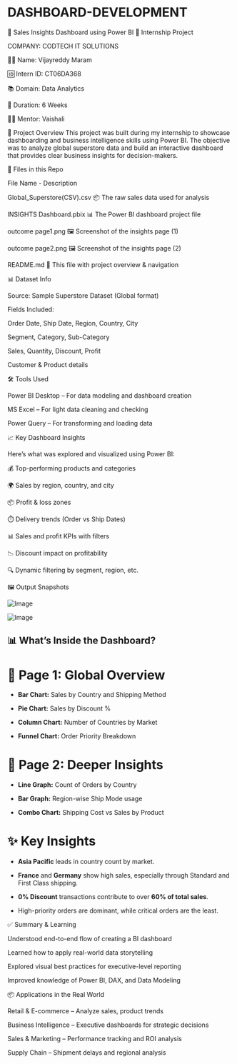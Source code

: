 # DASHBOARD-DEVELOPMENT

🚀 Sales Insights Dashboard using Power BI
📁 Internship Project 

COMPANY: CODTECH IT SOLUTIONS

👨‍💻 Name: Vijayreddy Maram

🆔 Intern ID: CT06DA368

📚 Domain: Data Analytics

📆 Duration: 6 Weeks

👩‍🏫 Mentor: Vaishali



📌 Project Overview
This project was built during my internship to showcase dashboarding and business intelligence skills using Power BI. The objective was to analyze global superstore data and build an interactive dashboard that provides clear business insights for decision-makers.

📁 Files in this Repo


File Name                      -	Description


Global_Superstore(CSV).csv	📦 The raw sales data used for analysis


INSIGHTS Dashboard.pbix	📊 The Power BI dashboard project file


outcome page1.png	🖼️ Screenshot of the insights page (1)


outcome page2.png	🖼️ Screenshot of the insights page (2)


README.md	📘 This file with project overview & navigation



📊 Dataset Info


Source: Sample Superstore Dataset (Global format)


Fields Included:

Order Date, Ship Date, Region, Country, City

Segment, Category, Sub-Category

Sales, Quantity, Discount, Profit

Customer & Product details



🛠️ Tools Used


Power BI Desktop – For data modeling and dashboard creation

MS Excel – For light data cleaning and checking


Power Query – For transforming and loading data

📈 Key Dashboard Insights


Here’s what was explored and visualized using Power BI:

💰 Top-performing products and categories

🌍 Sales by region, country, and city

📦 Profit & loss zones

⏱️ Delivery trends (Order vs Ship Dates)

📊 Sales and profit KPIs with filters

📉 Discount impact on profitability

🔍 Dynamic filtering by segment, region, etc.



🖼️ Output Snapshots


![Image](https://github.com/user-attachments/assets/0b56f102-4cdc-4b9e-bf9d-4f442560903b)


![Image](https://github.com/user-attachments/assets/bb7af2fa-94bc-43d3-bc75-eda944ecc5e7)






## 📊 What’s Inside the Dashboard?



# 🔹 Page 1: Global Overview



- **Bar Chart:** Sales by Country and Shipping Method  


- **Pie Chart:** Sales by Discount %  


- **Column Chart:** Number of Countries by Market  



- **Funnel Chart:** Order Priority Breakdown



# 🔹 Page 2: Deeper Insights


- **Line Graph:** Count of Orders by Country  


- **Bar Graph:** Region-wise Ship Mode usage  


- **Combo Chart:** Shipping Cost vs Sales by Product  



# ✨ Key Insights


- **Asia Pacific** leads in country count by market.


- **France** and **Germany** show high sales, especially through Standard and First Class shipping.


- **0% Discount** transactions contribute to over **60% of total sales**.


- High-priority orders are dominant, while critical orders are the least.



✅ Summary & Learning


Understood end-to-end flow of creating a BI dashboard

Learned how to apply real-world data storytelling

Explored visual best practices for executive-level reporting

Improved knowledge of Power BI, DAX, and Data Modeling

📦 Applications in the Real World


Retail & E-commerce – Analyze sales, product trends

Business Intelligence – Executive dashboards for strategic decisions

Sales & Marketing – Performance tracking and ROI analysis

Supply Chain – Shipment delays and regional analysis

